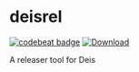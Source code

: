 # deisrel

[![codebeat badge](https://codebeat.co/badges/46e06b60-7e4c-4daf-875b-c7c07ee56035)](https://codebeat.co/projects/github-com-deis-deisrel)
[![Download](https://api.bintray.com/packages/deis/deisci/deisrel/images/download.svg) ](https://bintray.com/deis/deisci/deisrel/_latestVersion)

A releaser tool for Deis
